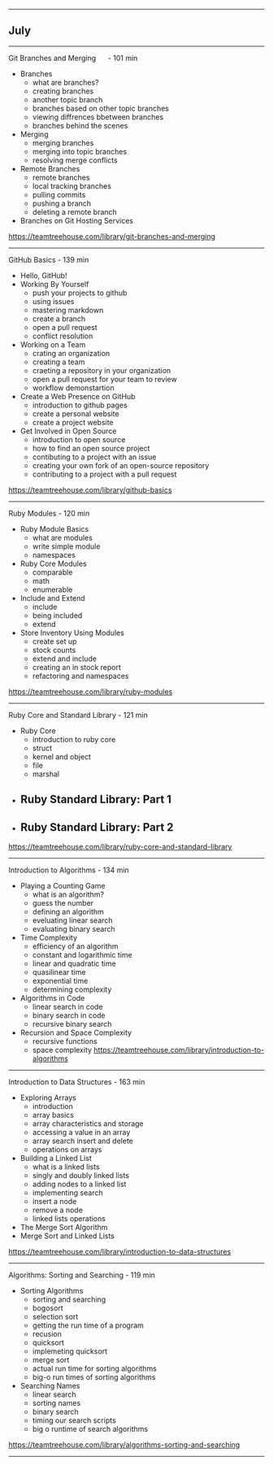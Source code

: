 
---------------------------------------
July  
---------------------------------------
_______________________________________   
Git Branches and Merging      - 101 min
- Branches
  - what are branches?
  - creating branches
  - another topic branch
  - branches based on other topic branches
  - viewing diffrences bbetween branches
  - branches behind the scenes
- Merging
  - merging branches
  - merging into topic branches
  - resolving merge conflicts
- Remote Branches
  - remote branches
  - local tracking branches
  - pulling commits
  - pushing a branch
  - deleting a remote branch
- Branches on Git Hosting Services

https://teamtreehouse.com/library/git-branches-and-merging 

_______________________________________
GitHub Basics                 - 139 min

- Hello, GitHub!
- Working By Yourself
  - push your projects to github
  - using issues
  - mastering markdown
  - create a branch
  - open a pull request
  - conflict resolution
- Working on a Team
  - crating an organization
  - creating a team
  - craeting a repository in your organization
  - open a pull request for your team to review
  - workflow demonstartion
- Create a Web Presence on GitHub
  - introduction to github pages
  - create a personal website
  - create a project website
- Get Involved in Open Source
  - introduction to open source
  - how to find an open source project
  - contibuting to a project with an issue
  - creating your own fork of an open-source repository
  - contributing to a project with a pull request

https://teamtreehouse.com/library/github-basics

_______________________________________
Ruby Modules                  - 120 min

- Ruby Module Basics
  - what are modules
  - write simple module
  - namespaces
- Ruby Core Modules
  - comparable
  - math
  - enumerable
- Include and Extend
  - include
  - being included
  - extend
- Store Inventory Using Modules
  - create set up
  - stock counts
  - extend and include
  - creating an in stock report
  - refactoring and namespaces

https://teamtreehouse.com/library/ruby-modules

________________________________________
Ruby Core and Standard Library - 121 min

- Ruby Core
  - introduction to ruby core
  - struct
  - kernel and object
  - file
  - marshal
- Ruby Standard Library: Part 1
  - 
- Ruby Standard Library: Part 2
  - 

https://teamtreehouse.com/library/ruby-core-and-standard-library

_______________________________________
Introduction to Algorithms    - 134 min

- Playing a Counting Game
  - what is an algorithm?
  - guess the number
  - defining an algorithm
  - eveluating linear search
  - evaluating binary search
- Time Complexity
  - efficiency of an algorithm
  - constant and logarithmic time
  - linear and quadratic time
  - quasilinear time
  - exponential time
  - determining complexity
- Algorithms in Code
  - linear search in code
  - binary search in code
  - recursive binary search
- Recursion and Space Complexity
  - recursive functions
  - space complexity
https://teamtreehouse.com/library/introduction-to-algorithms

_________________________________________
Introduction to Data Structures - 163 min

- Exploring Arrays
  - introduction
  - array basics
  - array characteristics and storage
  - accessing a value in an array
  - array search insert and delete
  - operations on arrays
- Building a Linked List
  - what is a linked lists
  - singly and doubly linked lists
  - adding nodes to a linked list
  - implementing search
  - insert a node
  - remove a node
  - linked lists operations
- The Merge Sort Algorithm
- Merge Sort and Linked Lists

https://teamtreehouse.com/library/introduction-to-data-structures

___________________________________________
Algorithms: Sorting and Searching - 119 min

- Sorting Algorithms
  - sorting and searching
  - bogosort
  - selection sort
  - getting the run time of a program
  - recusion
  - quicksort
  - implemeting quicksort
  - merge sort
  - actual run time for sorting algorithms
  - big-o run times of sorting algorithms
- Searching Names
  - linear search
  - sorting names
  - binary search
  - timing our search scripts
  - big o runtime of search algorithms

https://teamtreehouse.com/library/algorithms-sorting-and-searching

_______________________________________  